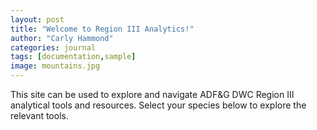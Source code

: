 ```yaml
---
layout: post
title: "Welcome to Region III Analytics!"
author: "Carly Hammond"
categories: journal
tags: [documentation,sample]
image: mountains.jpg
---
```


This site can be used to explore and navigate ADF&G DWC Region III analytical tools and resources. Select your species below to explore the relevant tools.
